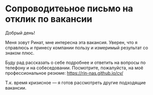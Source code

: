# Сопроводитеьное письмо на отклик по вакансии

Добрый день!

Меня зовут Ринат, мне интересна эта вакансия. Уверен, что я справлюсь и принесу компании пользу и измеримый результат со знаком плюс.

Буду рад рассказать о себе подробнее и ответить на вопросы по телефону и на собеседовании.
Посмотрите, пожалуйста, на моё профессиональное резюме: https://rin-nas.github.io/cv/

Т.к. время кризисное — я готов рассмотреть другие подходящие вакансии.
